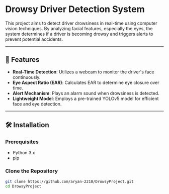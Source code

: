 # Drowsy Driver Detection System

This project aims to detect driver drowsiness in real-time using computer vision techniques. By analyzing facial features, especially the eyes, the system determines if a driver is becoming drowsy and triggers alerts to prevent potential accidents.

---

## 🚀 Features

- **Real-Time Detection**: Utilizes a webcam to monitor the driver's face continuously.
- **Eye Aspect Ratio (EAR)**: Calculates EAR to determine eye closure over time.
- **Alert Mechanism**: Plays an alarm sound when drowsiness is detected.
- **Lightweight Model**: Employs a pre-trained YOLOv5 model for efficient face and eye detection.

---

## 🛠️ Installation

### Prerequisites

- Python 3.x
- pip

### Clone the Repository

```bash
git clone https://github.com/aryan-2210/DrowsyProject.git
cd DrowsyProject
